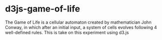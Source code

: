 # d3js-game-of-life
The Game of Life is a cellular automaton created by mathematician John Conway, in which after an initial input, a system of cells evolves following 4 well-defined rules. This is take on this experiment using d3.js
